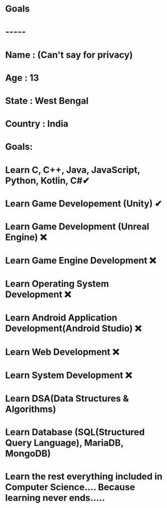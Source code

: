 # Goals
# -----
# Name : (Can't say for privacy)
# Age : 13
# State : West Bengal
# Country : India
# Goals: 
# Learn C, C++, Java, JavaScript, Python, Kotlin, C#✔
# Learn Game Developement (Unity) ✔
# Learn Game Development (Unreal Engine) ❌
# Learn Game Engine Development ❌
# Learn Operating System Development ❌
# Learn Android Application Development(Android Studio) ❌
# Learn Web Development ❌
# Learn System Development ❌
# Learn DSA(Data Structures & Algorithms)
# Learn Database (SQL(Structured Query Language), MariaDB, MongoDB) 
# Learn the rest everything included in Computer Science.... Because learning never ends.....
